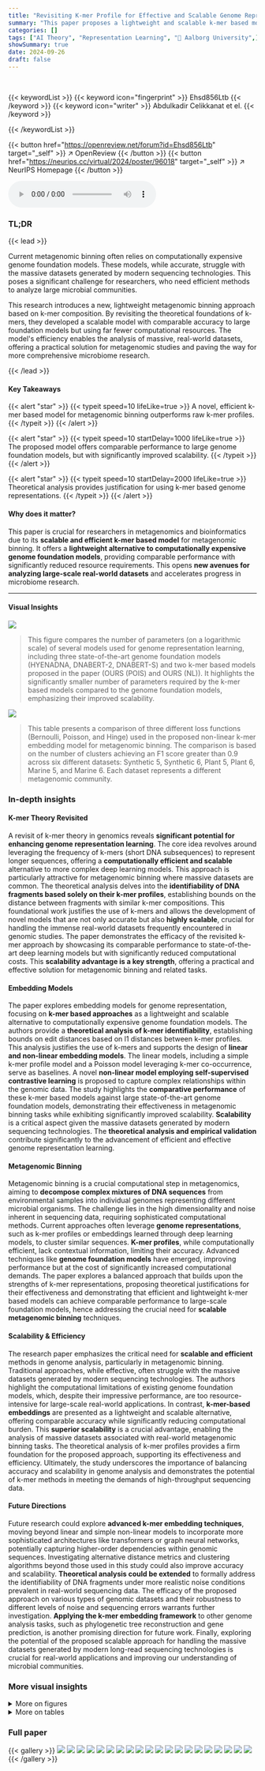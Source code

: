 ```yaml
---
title: "Revisiting K-mer Profile for Effective and Scalable Genome Representation Learning"
summary: "This paper proposes a lightweight and scalable k-mer based model for metagenomic binning, achieving comparable performance to computationally expensive genome foundation models while significantly imp..."
categories: []
tags: ["AI Theory", "Representation Learning", "🏢 Aalborg University",]
showSummary: true
date: 2024-09-26
draft: false
---
```


<br>

{{< keywordList >}}
{{< keyword icon="fingerprint" >}} Ehsd856Ltb {{< /keyword >}}
{{< keyword icon="writer" >}} Abdulkadir Celikkanat et el. {{< /keyword >}}
 
{{< /keywordList >}}

{{< button href="https://openreview.net/forum?id=Ehsd856Ltb" target="_self" >}}
↗ OpenReview
{{< /button >}}
{{< button href="https://neurips.cc/virtual/2024/poster/96018" target="_self" >}}
↗ NeurIPS Homepage
{{< /button >}}


<audio controls>
    <source src="https://ai-paper-reviewer.com/Ehsd856Ltb/podcast.wav" type="audio/wav">
    Your browser does not support the audio element.
</audio>


### TL;DR


{{< lead >}}

Current metagenomic binning often relies on computationally expensive genome foundation models.  These models, while accurate, struggle with the massive datasets generated by modern sequencing technologies.  This poses a significant challenge for researchers, who need efficient methods to analyze large microbial communities. 

This research introduces a new, lightweight metagenomic binning approach based on k-mer composition. By revisiting the theoretical foundations of k-mers, they developed a scalable model with comparable accuracy to large foundation models but using far fewer computational resources.  The model's efficiency enables the analysis of massive, real-world datasets, offering a practical solution for metagenomic studies and paving the way for more comprehensive microbiome research.

{{< /lead >}}


#### Key Takeaways

{{< alert "star" >}}
{{< typeit speed=10 lifeLike=true >}} A novel, efficient k-mer based model for metagenomic binning outperforms raw k-mer profiles. {{< /typeit >}}
{{< /alert >}}

{{< alert "star" >}}
{{< typeit speed=10 startDelay=1000 lifeLike=true >}} The proposed model offers comparable performance to large genome foundation models, but with significantly improved scalability. {{< /typeit >}}
{{< /alert >}}

{{< alert "star" >}}
{{< typeit speed=10 startDelay=2000 lifeLike=true >}} Theoretical analysis provides justification for using k-mer based genome representations. {{< /typeit >}}
{{< /alert >}}

#### Why does it matter?
This paper is crucial for researchers in metagenomics and bioinformatics due to its **scalable and efficient k-mer based model** for metagenomic binning. It offers a **lightweight alternative to computationally expensive genome foundation models**, providing comparable performance with significantly reduced resource requirements.  This opens **new avenues for analyzing large-scale real-world datasets** and accelerates progress in microbiome research.

------
#### Visual Insights



![](https://ai-paper-reviewer.com/Ehsd856Ltb/figures_1_1.jpg)

> This figure compares the number of parameters (on a logarithmic scale) of several models used for genome representation learning, including three state-of-the-art genome foundation models (HYENADNA, DNABERT-2, DNABERT-S) and two k-mer based models proposed in the paper (OURS (POIS) and OURS (NL)).  It highlights the significantly smaller number of parameters required by the k-mer based models compared to the genome foundation models, emphasizing their improved scalability.





![](https://ai-paper-reviewer.com/Ehsd856Ltb/tables_9_1.jpg)

> This table presents a comparison of three different loss functions (Bernoulli, Poisson, and Hinge) used in the proposed non-linear k-mer embedding model for metagenomic binning.  The comparison is based on the number of clusters achieving an F1 score greater than 0.9 across six different datasets: Synthetic 5, Synthetic 6, Plant 5, Plant 6, Marine 5, and Marine 6.  Each dataset represents a different metagenomic community.





### In-depth insights


#### K-mer Theory Revisited
A revisit of k-mer theory in genomics reveals **significant potential for enhancing genome representation learning**.  The core idea revolves around leveraging the frequency of k-mers (short DNA subsequences) to represent longer sequences, offering a **computationally efficient and scalable** alternative to more complex deep learning models. This approach is particularly attractive for metagenomic binning where massive datasets are common.  The theoretical analysis delves into the **identifiability of DNA fragments based solely on their k-mer profiles**, establishing bounds on the distance between fragments with similar k-mer compositions. This foundational work justifies the use of k-mers and allows the development of novel models that are not only accurate but also **highly scalable**, crucial for handling the immense real-world datasets frequently encountered in genomic studies. The paper demonstrates the efficacy of the revisited k-mer approach by showcasing its comparable performance to state-of-the-art deep learning models but with significantly reduced computational costs. This **scalability advantage is a key strength**, offering a practical and effective solution for metagenomic binning and related tasks.

#### Embedding Models
The paper explores embedding models for genome representation, focusing on **k-mer based approaches** as a lightweight and scalable alternative to computationally expensive genome foundation models.  The authors provide a **theoretical analysis of k-mer identifiability**, establishing bounds on edit distances based on l1 distances between k-mer profiles.  This analysis justifies the use of k-mers and supports the design of **linear and non-linear embedding models**.  The linear models, including a simple k-mer profile model and a Poisson model leveraging k-mer co-occurrence, serve as baselines.  A novel **non-linear model employing self-supervised contrastive learning** is proposed to capture complex relationships within the genomic data. The study highlights the **comparative performance** of these k-mer based models against large state-of-the-art genome foundation models, demonstrating their effectiveness in metagenomic binning tasks while exhibiting significantly improved scalability.  **Scalability** is a critical aspect given the massive datasets generated by modern sequencing technologies. The **theoretical analysis and empirical validation** contribute significantly to the advancement of efficient and effective genome representation learning.

#### Metagenomic Binning
Metagenomic binning is a crucial computational step in metagenomics, aiming to **decompose complex mixtures of DNA sequences** from environmental samples into individual genomes representing different microbial organisms.  The challenge lies in the high dimensionality and noise inherent in sequencing data, requiring sophisticated computational methods.  Current approaches often leverage **genome representations**, such as k-mer profiles or embeddings learned through deep learning models, to cluster similar sequences.  **K-mer profiles**, while computationally efficient, lack contextual information, limiting their accuracy.  Advanced techniques like **genome foundation models** have emerged, improving performance but at the cost of significantly increased computational demands. The paper explores a balanced approach that builds upon the strengths of k-mer representations, proposing theoretical justifications for their effectiveness and demonstrating that efficient and lightweight k-mer based models can achieve comparable performance to large-scale foundation models, hence addressing the crucial need for **scalable metagenomic binning** techniques.

#### Scalability & Efficiency
The research paper emphasizes the critical need for **scalable and efficient** methods in genome analysis, particularly in metagenomic binning.  Traditional approaches, while effective, often struggle with the massive datasets generated by modern sequencing technologies. The authors highlight the computational limitations of existing genome foundation models, which, despite their impressive performance, are too resource-intensive for large-scale real-world applications.  In contrast, **k-mer-based embeddings** are presented as a lightweight and scalable alternative, offering comparable accuracy while significantly reducing computational burden.  This **superior scalability** is a crucial advantage, enabling the analysis of massive datasets associated with real-world metagenomic binning tasks. The theoretical analysis of k-mer profiles provides a firm foundation for the proposed approach, supporting its effectiveness and efficiency.  Ultimately, the study underscores the importance of balancing accuracy and scalability in genome analysis and demonstrates the potential of k-mer methods in meeting the demands of high-throughput sequencing data.

#### Future Directions
Future research could explore **advanced k-mer embedding techniques**, moving beyond linear and simple non-linear models to incorporate more sophisticated architectures like transformers or graph neural networks, potentially capturing higher-order dependencies within genomic sequences.  Investigating alternative distance metrics and clustering algorithms beyond those used in this study could also improve accuracy and scalability. **Theoretical analysis could be extended** to formally address the identifiability of DNA fragments under more realistic noise conditions prevalent in real-world sequencing data.  The efficacy of the proposed approach on various types of genomic datasets and their robustness to different levels of noise and sequencing errors warrants further investigation.  **Applying the k-mer embedding framework** to other genome analysis tasks, such as phylogenetic tree reconstruction and gene prediction, is another promising direction for future work. Finally, exploring the potential of the proposed scalable approach for handling the massive datasets generated by modern long-read sequencing technologies is crucial for real-world applications and improving our understanding of microbial communities.


### More visual insights

<details>
<summary>More on figures
</summary>


![](https://ai-paper-reviewer.com/Ehsd856Ltb/figures_5_1.jpg)

> This figure illustrates the process of the non-linear k-mer embedding approach.  It begins with a read dataset (i), showing multiple DNA sequences.  These reads are then split into positive and negative pairs (ii).  Positive pairs consist of two segments from the same read, while negative pairs combine segments from different reads. The k-mer profiles (iii) are calculated for each segment, which are then used as input for a neural network (iv). The neural network learns representations for the k-mer profiles. Finally, the learned representations are used for metagenomic binning (v), clustering the reads based on their genomic origins.


![](https://ai-paper-reviewer.com/Ehsd856Ltb/figures_6_1.jpg)

> This figure shows the performance of different models (KMER-COSINE, HYENADNA, DNABERT-2, DNABERT-S, OURS(KMER-l1), OURS(POIS), OURS(NL)) on six different datasets (Synthetic 5, Plant 5, Marine 5, Synthetic 6, Plant 6, Marine 6) for the metagenomic binning task.  Each bar represents the number of clusters achieved within a specific F1 score range (0.5-0.6, 0.6-0.7, 0.7-0.8, 0.8-0.9, 0.9-1.0). The color of the bar indicates the F1 score range, with darker blue representing higher-quality clusters (F1 score closer to 1.0). The figure allows for a visual comparison of the different models' performance across various datasets and F1 score ranges, highlighting the effectiveness of the proposed models.


![](https://ai-paper-reviewer.com/Ehsd856Ltb/figures_8_1.jpg)

> This figure evaluates the performance of different models on six metagenomic binning datasets (Synthetic 5, Synthetic 6, Plant 5, Plant 6, Marine 5, Marine 6).  Each bar chart shows the distribution of the number of clusters obtained by each model, categorized by their F1 score ranges (0.5-0.6, 0.6-0.7, 0.7-0.8, 0.8-0.9, 0.9-1.0). The dark blue section within each bar represents the number of clusters with the highest quality (F1 score > 0.9).  The models compared include KMER-COSINE, HYENADNA, DNABERT-2, DNABERT-S, and three variants of the proposed k-mer-based models (OURS). The figure allows for a visual comparison of the models' performance across various datasets and F1 score thresholds, highlighting the relative strengths and weaknesses of each approach in recovering high-quality clusters.


![](https://ai-paper-reviewer.com/Ehsd856Ltb/figures_8_2.jpg)

> This figure shows the performance of different models (KMER-COSINE, HYENADNA, DNABERT-2, DNABERT-S, OURS (KMER-l₁), OURS (POIS), OURS (NL)) on metagenomic binning tasks using multiple datasets (Synthetic 5, Synthetic 6, Plant 5, Plant 6, Marine 5, Marine 6).  Each bar represents the number of clusters achieved within a certain F₁-score range (a measure of clustering accuracy). The darker blue color indicates the higher-quality clusters (higher F₁ score). The figure demonstrates the performance of the proposed models compared to existing state-of-the-art models, highlighting their effectiveness in terms of clustering accuracy.


</details>




<details>
<summary>More on tables
</summary>


![](https://ai-paper-reviewer.com/Ehsd856Ltb/tables_14_1.jpg)
> This table presents a statistical overview of the datasets employed in the paper's experiments.  It details the number of species, sequences, minimum sequence length, maximum sequence length, and average sequence length for various datasets categorized as Synthetic, Plant, and Marine, each with variants 0, 5, and 6.  Dataset 0 is used for threshold determination in the K-medoid algorithm, while datasets 5 and 6 are used for model evaluation.

![](https://ai-paper-reviewer.com/Ehsd856Ltb/tables_15_1.jpg)
> This table lists the symbols used in the paper and their corresponding descriptions.  It provides a quick reference for understanding the notation used throughout the text, including mathematical formulas and algorithm descriptions.

</details>




### Full paper

{{< gallery >}}
<img src="https://ai-paper-reviewer.com/Ehsd856Ltb/1.png" class="grid-w50 md:grid-w33 xl:grid-w25" />
<img src="https://ai-paper-reviewer.com/Ehsd856Ltb/2.png" class="grid-w50 md:grid-w33 xl:grid-w25" />
<img src="https://ai-paper-reviewer.com/Ehsd856Ltb/3.png" class="grid-w50 md:grid-w33 xl:grid-w25" />
<img src="https://ai-paper-reviewer.com/Ehsd856Ltb/4.png" class="grid-w50 md:grid-w33 xl:grid-w25" />
<img src="https://ai-paper-reviewer.com/Ehsd856Ltb/5.png" class="grid-w50 md:grid-w33 xl:grid-w25" />
<img src="https://ai-paper-reviewer.com/Ehsd856Ltb/6.png" class="grid-w50 md:grid-w33 xl:grid-w25" />
<img src="https://ai-paper-reviewer.com/Ehsd856Ltb/7.png" class="grid-w50 md:grid-w33 xl:grid-w25" />
<img src="https://ai-paper-reviewer.com/Ehsd856Ltb/8.png" class="grid-w50 md:grid-w33 xl:grid-w25" />
<img src="https://ai-paper-reviewer.com/Ehsd856Ltb/9.png" class="grid-w50 md:grid-w33 xl:grid-w25" />
<img src="https://ai-paper-reviewer.com/Ehsd856Ltb/10.png" class="grid-w50 md:grid-w33 xl:grid-w25" />
<img src="https://ai-paper-reviewer.com/Ehsd856Ltb/11.png" class="grid-w50 md:grid-w33 xl:grid-w25" />
<img src="https://ai-paper-reviewer.com/Ehsd856Ltb/12.png" class="grid-w50 md:grid-w33 xl:grid-w25" />
<img src="https://ai-paper-reviewer.com/Ehsd856Ltb/13.png" class="grid-w50 md:grid-w33 xl:grid-w25" />
<img src="https://ai-paper-reviewer.com/Ehsd856Ltb/14.png" class="grid-w50 md:grid-w33 xl:grid-w25" />
<img src="https://ai-paper-reviewer.com/Ehsd856Ltb/15.png" class="grid-w50 md:grid-w33 xl:grid-w25" />
<img src="https://ai-paper-reviewer.com/Ehsd856Ltb/16.png" class="grid-w50 md:grid-w33 xl:grid-w25" />
<img src="https://ai-paper-reviewer.com/Ehsd856Ltb/17.png" class="grid-w50 md:grid-w33 xl:grid-w25" />
<img src="https://ai-paper-reviewer.com/Ehsd856Ltb/18.png" class="grid-w50 md:grid-w33 xl:grid-w25" />
<img src="https://ai-paper-reviewer.com/Ehsd856Ltb/19.png" class="grid-w50 md:grid-w33 xl:grid-w25" />
<img src="https://ai-paper-reviewer.com/Ehsd856Ltb/20.png" class="grid-w50 md:grid-w33 xl:grid-w25" />
{{< /gallery >}}